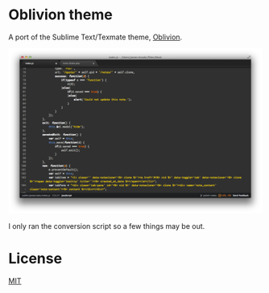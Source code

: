 # Oblivion theme

A port of the Sublime Text/Texmate theme, [Oblivion](https://github.com/jbrooksuk/Oblivion).

![Oblivion Screenshot](https://github.com/jbrooksuk/atom-oblivion/raw/master/screenshot/atom-oblivion.png)

I only ran the conversion script so a few things may be out.

# License
[MIT](http://jbrooksuk.mit-license.org)